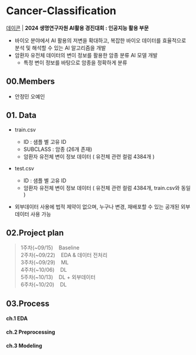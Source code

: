 # Cancer-Classification
[데이콘](https://dacon.io/competitions/official/236355/overview/description) | **2024 생명연구자원 AI활용 경진대회 : 인공지능 활용 부문**
- 바이오 분야에서 AI 활용의 저변을 확대하고, 복잡한 바이오 데이터를 효율적으로 분석 및 해석할 수 있는 AI 알고리즘을 개발
- 암환자 유전체 데이터의 변이 정보를 활용한 암종 분류 AI 모델 개발
  - 특정 변이 정보를 바탕으로 암종을 정확하게 분류
## 00.Members
- 안정민 오예인
## 01. Data
- train.csv 
  - ID : 샘플 별 고유 ID
  - SUBCLASS : 암종 (26개 존재)
  - 암환자 유전체 변이 정보 데이터 ( 유전체 관련 컬럼 4384개 )

- test.csv
  - ID : 샘플 별 고유 ID
  - 암환자 유전체 변이 정보 데이터 ( 유전체 관련 컬럼 4384개, train.csv와 동일 )

- 외부데이터 사용에 법적 제약이 없으며, 누구나 변경, 재배포할 수 있는 공개된 외부 데이터 사용 가능
## 02.Project plan

> 1주차(~09/15)&nbsp;&nbsp;&nbsp; Baseline     
> 2주차(~09/22)&nbsp;&nbsp;&nbsp; EDA & 데이터 전처리            
> 3주차(~09/29)&nbsp;&nbsp;&nbsp; ML   
> 4주차(~10/06)&nbsp;&nbsp;&nbsp; DL     
> 5주차(~10/13)&nbsp;&nbsp;&nbsp; DL + 외부데이터                    
> 6주차(~10/20)&nbsp;&nbsp;&nbsp; DL   

## 03.Process
#### ch.1 EDA
#### ch.2 Preprocessing
#### ch.3 Modeling
